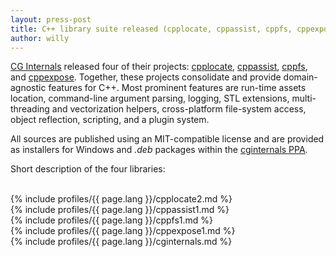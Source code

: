 ```yaml
---
layout: press-post
title: C++ library suite released (cpplocate, cppassist, cppfs, cppexpose)
author: willy
---
```


[CG Internals](https://www.cginternals.com/en/) released four of their projects: [cpplocate](https://www.cpplocate.org), [cppassist](https://www.cppassist.org), [cppfs](https://www.cppfilesystem.org), and [cppexpose](https://www.cppexpose.org).
Together, these projects consolidate and provide domain-agnostic features for C++. Most prominent features are run-time assets location, command-line argument parsing, logging, STL extensions, multi-threading and vectorization helpers, cross-platform file-system access, object reflection, scripting, and a plugin system.

All sources are published using an MIT-compatible license and are provided as installers for Windows and *.deb* packages within the [cginternals PPA](https://launchpad.net/~cginternals/+archive/ubuntu/ppa).

Short description of the four libraries:

<br />
{% include profiles/{{ page.lang }}/cpplocate2.md %}

<br />
{% include profiles/{{ page.lang }}/cppassist1.md %}

<br />
{% include profiles/{{ page.lang }}/cppfs1.md %}

<br />
{% include profiles/{{ page.lang }}/cppexpose1.md %}

<br />
{% include profiles/{{ page.lang }}/cginternals.md %}
